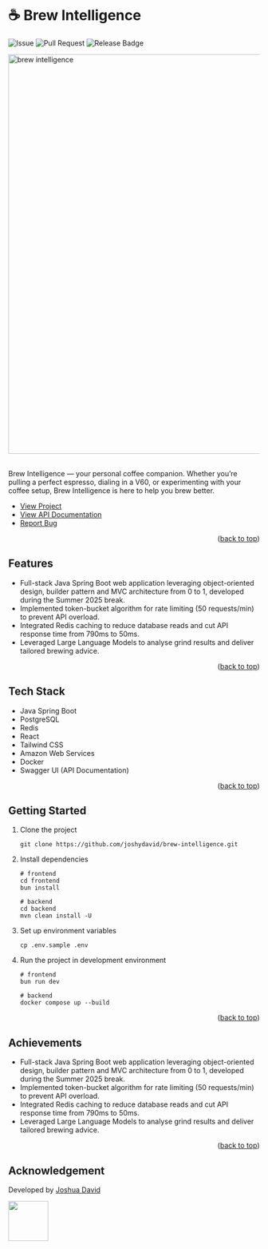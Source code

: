 <a id="readme-top"></a>

# ☕ Brew Intelligence

![Issue](https://img.shields.io/github/issues/joshydavid/joshua-david)
![Pull Request](https://img.shields.io/github/issues-pr/joshydavid/joshua-david)
![Release Badge](https://img.shields.io/github/v/release/joshydavid/joshua-david)

<img src="https://github.com/user-attachments/assets/21b14349-4657-4aea-a82a-dcef198fcfbc" width="800" alt="brew intelligence"  />
<br />
<br />

Brew Intelligence — your personal coffee companion. Whether you’re pulling a perfect espresso, dialing in a V60, or experimenting with your coffee setup, Brew Intelligence is here to help you brew better.

- [View Project](https://brew.joshydavid.com)
- [View API Documentation](https://api-brew.joshydavid.com/docs.html)
- [Report Bug](https://github.com/joshydavid/brew-intelligence/issues/new/choose)

<p align="right">(<a href="#readme-top">back to top</a>)</p>

## Features

- Full-stack Java Spring Boot web application leveraging object-oriented design, builder pattern and MVC architecture from 0 to 1, developed during the Summer 2025 break.
- Implemented token-bucket algorithm for rate limiting (50 requests/min) to prevent API overload.
- Integrated Redis caching to reduce database reads and cut API response time from 790ms to 50ms.
- Leveraged Large Language Models to analyse grind results and deliver tailored brewing advice.

<p align="right">(<a href="#readme-top">back to top</a>)</p>

## Tech Stack

- Java Spring Boot
- PostgreSQL
- Redis
- React
- Tailwind CSS
- Amazon Web Services
- Docker
- Swagger UI (API Documentation)

<p align="right">(<a href="#readme-top">back to top</a>)</p>

## Getting Started

1. Clone the project

   ```
   git clone https://github.com/joshydavid/brew-intelligence.git
   ```

2. Install dependencies

   ```
   # frontend
   cd frontend
   bun install

   # backend
   cd backend
   mvn clean install -U
   ```

3. Set up environment variables

   `cp .env.sample .env`

4. Run the project in development environment

   ```
   # frontend
   bun run dev

   # backend
   docker compose up --build
   ```

<p align="right">(<a href="#readme-top">back to top</a>)</p>

## Achievements

- Full-stack Java Spring Boot web application leveraging object-oriented design, builder pattern and MVC architecture from 0 to 1, developed during the Summer 2025 break.
- Implemented token-bucket algorithm for rate limiting (50 requests/min) to prevent API overload.
- Integrated Redis caching to reduce database reads and cut API response time from 790ms to 50ms.
- Leveraged Large Language Models to analyse grind results and deliver tailored brewing advice.

<p align="right">(<a href="#readme-top">back to top</a>)</p>

## Acknowledgement

Developed by [Joshua David](https://joshydavid.com)

<a href="https://joshydavid.com">
  <img src="https://github.com/user-attachments/assets/4dfe0c89-8ced-4e08-bcf3-6261bdbb956d" width="80">
</a>
